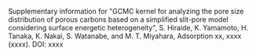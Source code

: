 Supplementary information for "GCMC kernel for analyzing the pore size distribution of porous carbons based on a simplified slit-pore model considering surface energetic heterogeneity", S. Hiraide, K. Yamamoto, H. Tanaka, K. Nakai, S. Watanabe, and M. T. Miyahara, Adsorption xx, xxxx (xxxx). DOI: xxxx